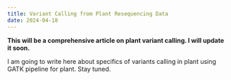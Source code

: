 ```yaml
---
title: Variant Calling from Plant Resequencing Data
date: 2024-04-18
---
```

 **This will be a comprehensive article on plant variant calling. I will update it soon.**

I am going to write here about specifics of variants calling in plant using GATK pipeline for plant. Stay tuned.
